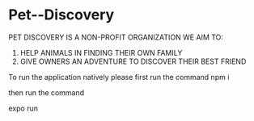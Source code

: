 # Pet--Discovery

PET DISCOVERY IS A NON-PROFIT ORGANIZATION 
WE AIM TO:
1. HELP ANIMALS IN FINDING THEIR OWN FAMILY
2. GIVE OWNERS AN ADVENTURE TO DISCOVER THEIR BEST FRIEND


To run the application natively please first 
run the command 
npm i

then run the command

expo run
